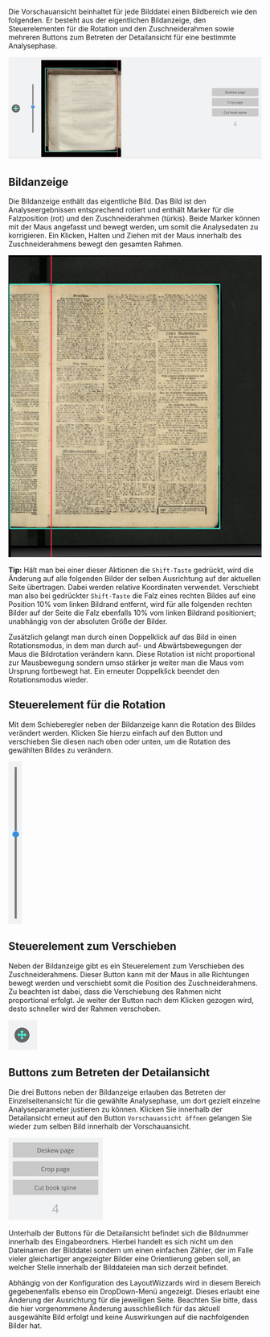 Die Vorschauansicht beinhaltet für jede Bilddatei einen Bildbereich wie den folgenden. Er besteht aus der eigentlichen Bildanzeige, den Steuerelementen für die Rotation und den Zuschneiderahmen sowie mehreren Buttons zum Betreten der Detailansicht für eine bestimmte Analysephase.

![Eine Bilddatei in der Vorschauansicht](images/goobi-plugin-step-layoutwizzard_screen_15.png)

## Bildanzeige

Die Bildanzeige enthält das eigentliche Bild. Das Bild ist den Analyseergebnissen entsprechend rotiert und enthält Marker für die Falzposition (rot) und den Zuschneiderahmen (türkis). Beide Marker können mit der Maus angefasst und bewegt werden, um somit die Analysedaten zu korrigieren. Ein Klicken, Halten und Ziehen mit der Maus innerhalb des Zuschneiderahmens bewegt den gesamten Rahmen.

![Bildanzeige mit der Anzeige der Buchfalz und des Zuschneiderahmens](images/goobi-plugin-step-layoutwizzard_screen_preview-bild2.png)

**Tip:** Hält man bei einer dieser Aktionen die `Shift-Taste` gedrückt, wird die Änderung auf alle folgenden Bilder der selben Ausrichtung auf der aktuellen Seite übertragen. Dabei werden relative Koordinaten verwendet. Verschiebt man also bei gedrückter `Shift-Taste` die Falz eines rechten Bildes auf eine Position 10% vom linken Bildrand entfernt, wird für alle folgenden rechten Bilder auf der Seite die Falz ebenfalls 10% vom linken Bildrand positioniert; unabhängig von der absoluten Größe der Bilder.

Zusätzlich gelangt man durch einen Doppelklick auf das Bild in einen Rotationsmodus, in dem man durch auf- und Abwärtsbewegungen der Maus die Bildrotation verändern kann. Diese Rotation ist nicht proportional zur Mausbewegung sondern umso stärker je weiter man die Maus vom Ursprung fortbewegt hat. Ein erneuter Doppelklick beendet den Rotationsmodus wieder.

## Steuerelement für die Rotation

Mit dem Schieberegler neben der Bildanzeige kann die Rotation des Bildes verändert werden. Klicken Sie hierzu einfach auf den Button und verschieben Sie diesen nach oben oder unten, um die Rotation des gewählten Bildes zu verändern.

![Schieberegler für die Rotation](images/goobi-plugin-step-layoutwizzard_screen_preview-rotationsregler.png)

## Steuerelement zum Verschieben

Neben der Bildanzeige gibt es ein Steuerelement zum Verschieben des Zuschneiderahmens. Dieser Button kann mit der Maus in alle Richtungen bewegt werden und verschiebt somit die Position des Zuschneiderahmens. Zu beachten ist dabei, dass die Verschiebung des Rahmen nicht proportional erfolgt. Je weiter der Button nach dem Klicken gezogen wird, desto schneller wird der Rahmen verschoben.

![Steuerelement zum Verschieben des Rahmens](images/goobi-plugin-step-layoutwizzard_screen_preview-movecontent.png)

## Buttons zum Betreten der Detailansicht

Die drei Buttons neben der Bildanzeige erlauben das Betreten der Einzelseitenansicht für die gewählte Analysephase, um dort gezielt einzelne Analyseparameter justieren zu können. Klicken Sie innerhalb der Detailansicht erneut auf den Button `Vorschauansicht öffnen` gelangen Sie wieder zum selben Bild innerhalb der Vorschauansicht.

![Buttons zum Betreten der Detailansicht](images/goobi-plugin-step-layoutwizzard_screen_16.png)

Unterhalb der Buttons für die Detailansicht befindet sich die Bildnummer innerhalb des Eingabeordners. Hierbei handelt es sich nicht um den Dateinamen der Bilddatei sondern um einen einfachen Zähler, der im Falle vieler gleichartiger angezeigter Bilder eine Orientierung geben soll, an welcher Stelle innerhalb der Bilddateien man sich derzeit befindet.

Abhängig von der Konfiguration des LayoutWizzards wird in diesem Bereich gegebenenfalls ebenso ein DropDown-Menü angezeigt. Dieses erlaubt eine Änderung der Ausrichtung für die jeweiligen Seite. Beachten Sie bitte, dass die hier vorgenommene Änderung ausschließlich für das aktuell ausgewählte Bild erfolgt und keine Auswirkungen auf die nachfolgenden Bilder hat.